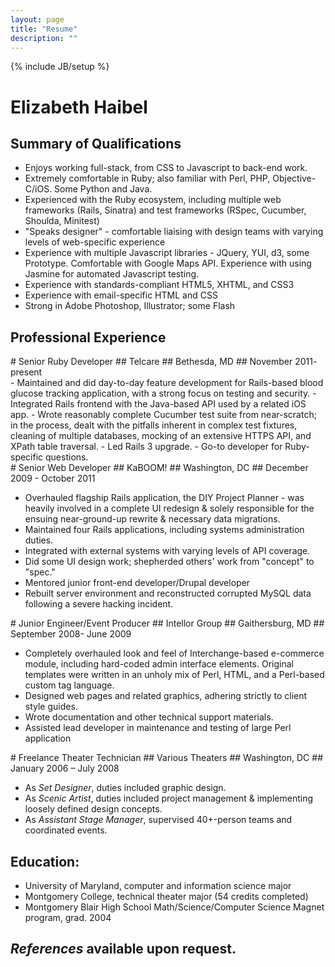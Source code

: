 ```yaml
---
layout: page
title: "Resume"
description: ""
---
```

{% include JB/setup %}

# Elizabeth Haibel

## Summary of Qualifications

- Enjoys working full-stack, from CSS to Javascript to back-end work. 
- Extremely comfortable in Ruby; also familiar with Perl, PHP, Objective-C/iOS. Some Python and Java.
- Experienced with the Ruby ecosystem, including multiple web frameworks (Rails, Sinatra) and test frameworks (RSpec, Cucumber, Shoulda, Minitest)
- "Speaks designer" - comfortable liaising with design teams with varying levels of web-specific experience 
- Experience with multiple Javascript libraries - JQuery, YUI, d3, some Prototype. Comfortable with Google Maps API. Experience with using Jasmine for automated Javascript testing. 
- Experience with standards-compliant HTML5, XHTML, and CSS3 
- Experience with email-specific HTML and CSS 
- Strong in Adobe Photoshop, Illustrator; some Flash

## Professional Experience

<section>
<hgroup>
# Senior Ruby Developer
## Telcare
## Bethesda, MD
## November 2011- present
</hgroup>
- Maintained and did day-to-day feature development for Rails-based blood glucose tracking application, with a strong focus on testing and security. 
- Integrated Rails frontend with the Java-based API used by a related iOS app. 
- Wrote reasonably complete Cucumber test suite from near-scratch; in the process, dealt with the pitfalls inherent in complex test fixtures, cleaning of multiple databases, mocking of an extensive HTTPS API, and XPath table traversal. 
- Led Rails 3 upgrade. 
- Go-to developer for Ruby-specific questions.
</section>

<section>
<hgroup>
# Senior Web Developer
## KaBOOM!
## Washington, DC
## December 2009 - October 2011
</hgroup>

- Overhauled flagship Rails application, the DIY Project Planner - was heavily involved in a complete UI redesign & solely responsible for the ensuing near-ground-up rewrite & necessary data migrations.
- Maintained four Rails applications, including systems administration duties. 
- Integrated with external systems with varying levels of API coverage. 
- Did some UI design work; shepherded others' work from "concept" to "spec." 
- Mentored junior front-end developer/Drupal developer 
- Rebuilt server environment and reconstructed corrupted MySQL data following a severe hacking incident.

</section>

<section>
<hgroup>
# Junior Engineer/Event Producer
## Intellor Group
## Gaithersburg, MD
## September 2008- June 2009
</hgroup>

- Completely overhauled look and feel of Interchange-based e-commerce module, including hard-coded admin interface elements. Original templates were written in an unholy mix of Perl, HTML, and a Perl-based custom tag language.
- Designed web pages and related graphics, adhering strictly to client style guides. 
- Wrote documentation and other technical support materials. 
- Assisted lead developer in maintenance and testing of large Perl application

</section>

<section>
<hgroup>
# Freelance Theater Technician
## Various Theaters
## Washington, DC
## January 2006 – July 2008
</hgroup>

- As *Set Designer*, duties included graphic design.
- As *Scenic Artist*, duties included project management & implementing loosely defined design concepts.
- As *Assistant Stage Manager*, supervised 40+-person teams and coordinated events.

</section>

## Education:

- University of Maryland, computer and information science major 
- Montgomery College, technical theater major (54 credits completed) 
- Montgomery Blair High School Math/Science/Computer Science Magnet program, grad. 2004

## *References* available upon request.